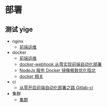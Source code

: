 # 部署

## 测试 yige

- nginx
  - [前端运维](./nginx/前端运维.md)
- docker
  - [前端运维](./docker/前端运维.md)
  - [docker-webhook 从零实现前端自动化部署](./docker/docker-webhook从零实现前端自动化部署.md)
  - [NodeJs 服务 Docker 镜像极致优化指北](./docker/NodeJs服务Docker镜像极致优化指北.md)
  - [docker 相关](./docker/docker相关.md)
- ci
  - [从零开启前端自动化部署之路 Gitlab-ci](./ci/从零开启前端自动化部署之路Gitlab-ci.md)
- 集群
  - [集群](./集群.md)
